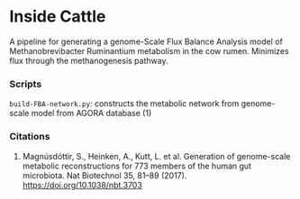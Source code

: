# Inside Cattle

A pipeline for generating a genome-Scale Flux Balance Analysis model of Methanobrevibacter Ruminantium metabolism in the cow rumen. Minimizes flux through the methanogenesis pathway.

### Scripts
`build-FBA-network.py`: constructs the metabolic network from genome-scale model from AGORA database (1)

### Citations
1. Magnúsdóttir, S., Heinken, A., Kutt, L. et al. Generation of genome-scale metabolic reconstructions for 773 members of the human gut microbiota. Nat Biotechnol 35, 81–89 (2017). https://doi.org/10.1038/nbt.3703
